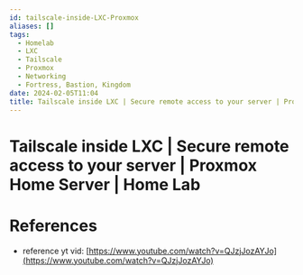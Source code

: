 ```yaml
---
id: tailscale-inside-LXC-Proxmox
aliases: []
tags:
  - Homelab
  - LXC
  - Tailscale
  - Proxmox
  - Networking
  - Fortress, Bastion, Kingdom
date: 2024-02-05T11:04
title: Tailscale inside LXC | Secure remote access to your server | Proxmox Home Server | Home Lab
---
```

<!-- 2024-02-05-2304 (February 05, 2024 11:04 AM) -->

# Tailscale inside LXC | Secure remote access to your server | Proxmox Home Server | Home Lab

# References
- reference yt vid: [https://www.youtube.com/watch?v=QJzjJozAYJo](https://www.youtube.com/watch?v=QJzjJozAYJo)

